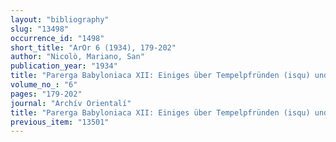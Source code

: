 ```yaml
---
layout: "bibliography"
slug: "13498"
occurrence_id: "1498"
short_title: "ArOr 6 (1934), 179-202"
author: "Nicolò, Mariano, San"
publication_year: "1934"
title: "Parerga Babyloniaca XII: Einiges über Tempelpfründen (isqu) und homerai leitourgikai in Eanna"
volume_no_: "6"
pages: "179-202"
journal: "Archív Orientalí"
title: "Parerga Babyloniaca XII: Einiges über Tempelpfründen (isqu) und homerai leitourgikai in Eanna"
previous_item: "13501"
---
```

